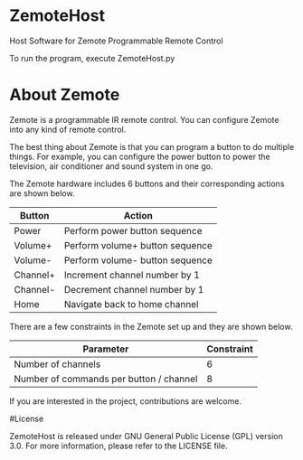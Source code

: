 # ZemoteHost
Host Software for Zemote Programmable Remote Control

To run the program, execute ZemoteHost.py

# About Zemote
Zemote is a programmable IR remote control. 
You can configure Zemote into any kind of remote control.

The best thing about Zemote is that you can program a button to do multiple things. For example, you can configure the power button to power the television, air conditioner and sound system in one go.

The Zemote hardware includes 6 buttons and their corresponding actions are shown below.

Button  | Action
------------- | -------------
Power | Perform power button sequence
Volume+ | Perform volume+ button sequence
Volume- |  Perform volume- button sequence
Channel+ | Increment channel number by 1
Channel- | Decrement channel number by 1
Home | Navigate back to home channel
 
There are a few constraints in the Zemote set up and they are shown below.

Parameter  | Constraint
------------- | -------------
Number of channels  | 6
Number of commands per button / channel  | 8

If you are interested in the project, contributions are welcome.

#License

ZemoteHost is released under GNU General Public License (GPL) version 3.0. For more information, please refer to the LICENSE file. 

